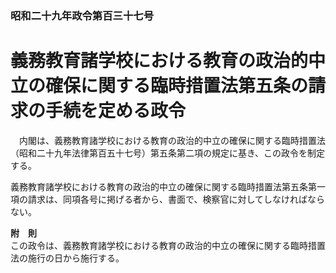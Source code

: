 ### 昭和二十九年政令第百三十七号  
# 義務教育諸学校における教育の政治的中立の確保に関する臨時措置法第五条の請求の手続を定める政令  
　内閣は、義務教育諸学校における教育の政治的中立の確保に関する臨時措置法（昭和二十九年法律第百五十七号）第五条第二項の規定に基き、この政令を制定する。  
  
義務教育諸学校における教育の政治的中立の確保に関する臨時措置法第五条第一項の請求は、同項各号に掲げる者から、書面で、検察官に対してしなければならない。  
  
**附　則**  
この政令は、義務教育諸学校における教育の政治的中立の確保に関する臨時措置法の施行の日から施行する。  
  
